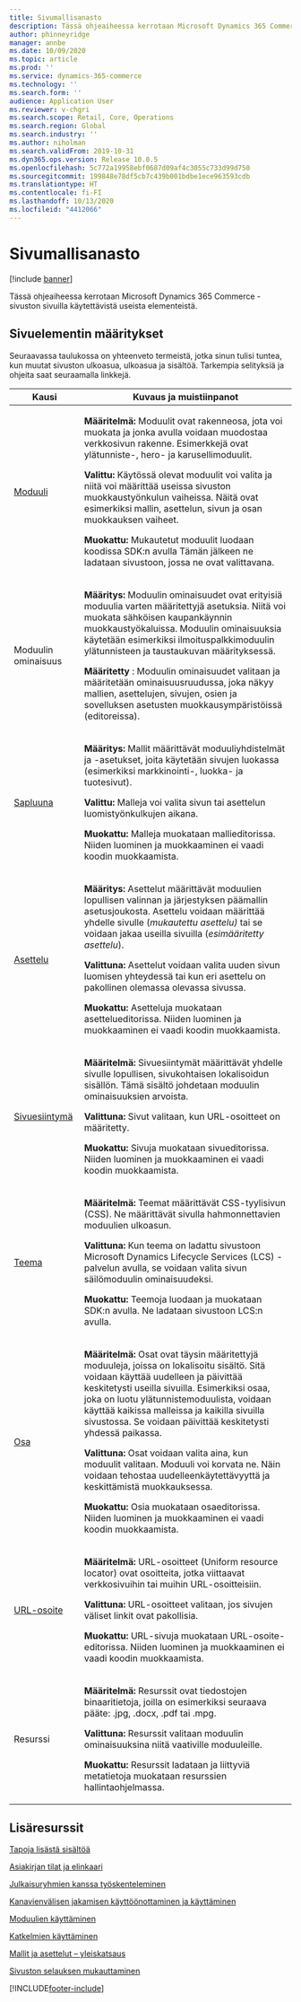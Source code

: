 ```yaml
---
title: Sivumallisanasto
description: Tässä ohjeaiheessa kerrotaan Microsoft Dynamics 365 Commerce -sivuston sivuilla käytettävistä useista elementeistä.
author: phinneyridge
manager: annbe
ms.date: 10/09/2020
ms.topic: article
ms.prod: ''
ms.service: dynamics-365-commerce
ms.technology: ''
ms.search.form: ''
audience: Application User
ms.reviewer: v-chgri
ms.search.scope: Retail, Core, Operations
ms.search.region: Global
ms.search.industry: ''
ms.author: niholman
ms.search.validFrom: 2019-10-31
ms.dyn365.ops.version: Release 10.0.5
ms.openlocfilehash: 5c772a19958ebf0687d09af4c3055c733d99d750
ms.sourcegitcommit: 199848e78df5cb7c439b001bdbe1ece963593cdb
ms.translationtype: HT
ms.contentlocale: fi-FI
ms.lasthandoff: 10/13/2020
ms.locfileid: "4412066"
---
```

# <a name="page-model-glossary"></a>Sivumallisanasto


[!include [banner](includes/banner.md)]

Tässä ohjeaiheessa kerrotaan Microsoft Dynamics 365 Commerce -sivuston sivuilla käytettävistä useista elementeistä.

## <a name="page-element-definitions"></a>Sivuelementin määritykset

Seuraavassa taulukossa on yhteenveto termeistä, jotka sinun tulisi tuntea, kun muutat sivuston ulkoasua, ulkoasua ja sisältöä. Tarkempia selityksiä ja ohjeita saat seuraamalla linkkejä.

| Kausi | Kuvaus ja muistiinpanot |
|------|-----------------------|
| [Moduuli](work-with-modules.md) | <p>**Määritelmä:** Moduulit ovat rakenneosa, jota voi muokata ja jonka avulla voidaan muodostaa verkkosivun rakenne. Esimerkkejä ovat ylätunniste-, hero- ja karusellimoduulit.</p><p>**Valittu:** Käytössä olevat moduulit voi valita ja niitä voi määrittää useissa sivuston muokkaustyönkulun vaiheissa. Näitä ovat esimerkiksi mallin, asettelun, sivun ja osan muokkauksen vaiheet.</p><p>**Muokattu:** Mukautetut moduulit luodaan koodissa SDK:n avulla Tämän jälkeen ne ladataan sivustoon, jossa ne ovat valittavana.</p> |
| Moduulin ominaisuus | <p>**Määritys:** Moduulin ominaisuudet ovat erityisiä moduulia varten määritettyjä asetuksia. Niitä voi muokata sähköisen kaupankäynnin muokkaustyökaluissa. Moduulin ominaisuuksia käytetään esimerkiksi ilmoituspalkkimoduulin ylätunnisteen ja taustaukuvan määrityksessä.</p><p>**Määritetty** : Moduulin ominaisuudet valitaan ja määritetään ominaisuusruudussa, joka näkyy mallien, asettelujen, sivujen, osien ja sovelluksen asetusten muokkausympäristöissä (editoreissa).</p> |
| [Sapluuna](templates-layouts-overview.md) | <p>**Määritys:** Mallit määrittävät moduuliyhdistelmät ja -asetukset, joita käytetään sivujen luokassa (esimerkiksi markkinointi-, luokka- ja tuotesivut).</p><p>**Valittu:** Malleja voi valita sivun tai asettelun luomistyönkulkujen aikana.</p><p>**Muokattu:** Malleja muokataan mallieditorissa. Niiden luominen ja muokkaaminen ei vaadi koodin muokkaamista.</p> |
| [Asettelu](templates-layouts-overview.md) | <p>**Määritys:** Asettelut määrittävät moduulien lopullisen valinnan ja järjestyksen päämallin asetusjoukosta. Asettelu voidaan määrittää yhdelle sivulle (*mukautettu asettelu)* tai se voidaan jakaa useilla sivuilla (*esimääritetty asettelu*).</p><p>**Valittuna:** Asettelut voidaan valita uuden sivun luomisen yhteydessä tai kun eri asettelu on pakollinen olemassa olevassa sivussa.</p><p>**Muokattu:** Asetteluja muokataan asettelueditorissa. Niiden luominen ja muokkaaminen ei vaadi koodin muokkaamista.</p> |
| [Sivuesiintymä](modify-existing-page.md) | <p>**Määritelmä:** Sivuesiintymät määrittävät yhdelle sivulle lopullisen, sivukohtaisen lokalisoidun sisällön. Tämä sisältö johdetaan moduulin ominaisuuksien arvoista.</p><p>**Valittuna:** Sivut valitaan, kun URL-osoitteet on määritetty.</p><p>**Muokattu:** Sivuja muokataan sivueditorissa. Niiden luominen ja muokkaaminen ei vaadi koodin muokkaamista.</p> |
| [Teema](select-site-theme.md) | <p>**Määritelmä:** Teemat määrittävät CSS-tyylisivun (CSS). Ne määrittävät sivulla hahmonnettavien moduulien ulkoasun.</p><p>**Valittuna:** Kun teema on ladattu sivustoon Microsoft Dynamics Lifecycle Services (LCS) -palvelun avulla, se voidaan valita sivun säilömoduulin ominaisuudeksi.</p><p>**Muokattu:** Teemoja luodaan ja muokataan SDK:n avulla. Ne ladataan sivustoon LCS:n avulla.</p> |
| [Osa](work-with-fragments.md) | <p>**Määritelmä:** Osat ovat täysin määritettyjä moduuleja, joissa on lokalisoitu sisältö. Sitä voidaan käyttää uudelleen ja päivittää keskitetysti useilla sivuilla. Esimerkiksi osaa, joka on luotu ylätunnistemoduulista, voidaan käyttää kaikissa malleissa ja kaikilla sivuilla sivustossa. Se voidaan päivittää keskitetysti yhdessä paikassa.</p><p>**Valittuna:** Osat voidaan valita aina, kun moduulit valitaan. Moduuli voi korvata ne. Näin voidaan tehostaa uudelleenkäytettävyyttä ja keskittämistä muokkauksessa.</p><p>**Muokattu:** Osia muokataan osaeditorissa. Niiden luominen ja muokkaaminen ei vaadi koodin muokkaamista.</p> |
| [URL-osoite](create-page-URL.md) | <p>**Määritelmä:** URL-osoitteet (Uniform resource locator) ovat osoitteita, jotka viittaavat verkkosivuihin tai muihin URL-osoitteisiin.</p><p>**Valittuna:** URL-osoitteet valitaan, jos sivujen väliset linkit ovat pakollisia.</p><p>**Muokattu:** URL-sivuja muokataan URL-osoite-editorissa. Niiden luominen ja muokkaaminen ei vaadi koodin muokkaamista.</p> |
| Resurssi | <p>**Määritelmä:** Resurssit ovat tiedostojen binaaritietoja, joilla on esimerkiksi seuraava pääte: .jpg, .docx, .pdf tai .mpg.</p><p>**Valittuna:** Resurssit valitaan moduulin ominaisuuksina niitä vaativille moduuleille.</p><p>**Muokattu:** Resurssit ladataan ja liittyviä metatietoja muokataan resurssien hallintaohjelmassa.</p> |

## <a name="additional-resources"></a>Lisäresurssit

[Tapoja lisästä sisältöä](add-manage-content.md)

[Asiakirjan tilat ja elinkaari](document-states-overview.md)

[Julkaisuryhmien kanssa työskenteleminen](publish-groups.md)

[Kanavienvälisen jakamisen käyttöönottaminen ja käyttäminen](cross-channel-sharing.md)

[Moduulien käyttäminen](work-with-modules.md)

[Katkelmien käyttäminen](work-with-fragments.md)

[Mallit ja asettelut – yleiskatsaus](templates-layouts-overview.md)

[Sivuston selauksen mukauttaminen](customize-site-navigation.md)


[!INCLUDE[footer-include](../includes/footer-banner.md)]